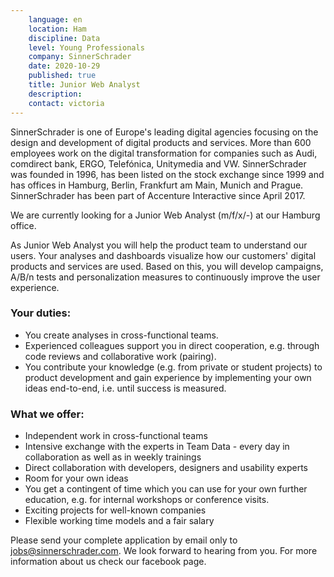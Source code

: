 ```yaml
---
    language: en
    location: Ham
    discipline: Data
    level: Young Professionals
    company: SinnerSchrader
    date: 2020-10-29
    published: true
    title: Junior Web Analyst
    description: 
    contact: victoria
---
```

SinnerSchrader is one of Europe's leading digital agencies focusing on the design and development of digital products and services. More than 600 employees work on the digital transformation for companies such as Audi, comdirect bank, ERGO, Telefónica, Unitymedia and VW. SinnerSchrader was founded in 1996, has been listed on the stock exchange since 1999 and has offices in Hamburg, Berlin, Frankfurt am Main, Munich and Prague. SinnerSchrader has been part of Accenture Interactive since April 2017.

We are currently looking for a Junior Web Analyst (m/f/x/-) at our Hamburg office.

As Junior Web Analyst you will help the product team to understand our users. Your analyses and dashboards visualize how our customers' digital products and services are used. Based on this, you will develop campaigns, A/B/n tests and personalization measures to continuously improve the user experience.

### Your duties:

- You create analyses in cross-functional teams.
- Experienced colleagues support you in direct cooperation, e.g. through code reviews and collaborative work (pairing).
- You contribute your knowledge (e.g. from private or student projects) to product development and gain experience by implementing your own ideas end-to-end, i.e. until success is measured.

### What we offer:

- Independent work in cross-functional teams
- Intensive exchange with the experts in Team Data - every day in collaboration as well as in weekly trainings
- Direct collaboration with developers, designers and usability experts
- Room for your own ideas
- You get a contingent of time which you can use for your own further education, e.g. for internal workshops or conference visits.             
- Exciting projects for well-known companies
- Flexible working time models and a fair salary

Please send your complete application by email only to jobs@sinnerschrader.com. We look forward to hearing from you. For more information about us check our facebook page. 
